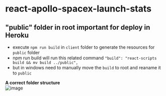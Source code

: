 # react-apollo-spacex-launch-stats

## "public" folder in root important for deploy in Heroku
- execute `npm run build` in `client` folder to generate the resources for `public` folder
- npm run build will run this related command `"build": "react-scripts build && mv build ../public",`
- but in windows need to manually move the `build` to root and reaname it to `public`
 
 **A correct folder structure** <br />
 ![image](https://user-images.githubusercontent.com/99173738/172129035-0e5da326-2588-4108-a05d-dff6cd663c6c.png)

